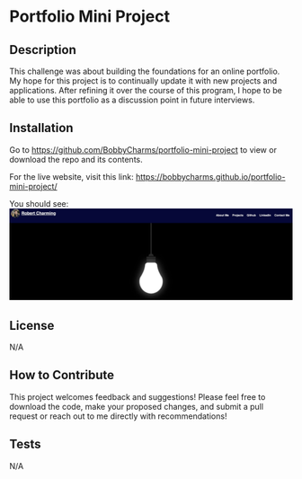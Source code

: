 # Portfolio Mini Project 

## Description

This challenge was about building the foundations for an online portfolio. My hope for this project is to continually update it with new projects and applications. After refining it over the course of this program, I hope to be able to use this portfolio as a discussion point in future interviews. 

## Installation

Go to https://github.com/BobbyCharms/portfolio-mini-project to view or download the repo and its contents. 

For the live website, visit this link: https://bobbycharms.github.io/portfolio-mini-project/

You should see: ![](assets/images/screenshot-for-README.jpg)

## License

N/A

## How to Contribute

This project welcomes feedback and suggestions! Please feel free to download the code, make your proposed changes, and submit a pull request or reach out to me directly with recommendations!

## Tests

N/A